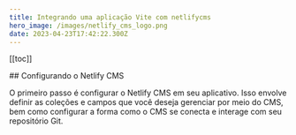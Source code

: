 ```yaml
---
title: Integrando uma aplicação Vite com netlifycms
hero_image: /images/netlify_cms_logo.png
date: 2023-04-23T17:42:22.300Z
---
```

[﻿[toc]]

#﻿# Configurando o Netlify CMS

O primeiro passo é configurar o Netlify CMS em seu aplicativo. Isso envolve definir as coleções e campos que você deseja gerenciar por meio do CMS, bem como configurar a forma como o CMS se conecta e interage com seu repositório Git.



